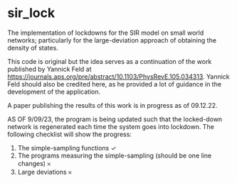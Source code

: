 # sir_lock
The implementation of lockdowns for the SIR model on small world networks; particularly for the large-deviation approach of obtaining the density of states.

This code is original but the idea serves as a continuation of the work published by Yannick Feld at https://journals.aps.org/pre/abstract/10.1103/PhysRevE.105.034313.
Yannick Feld should also be credited here, as he provided a lot of guidance in the development of the application.

A paper publishing the results of this work is in progress as of 09.12.22.

AS OF 9/09/23, the program is being updated such that the locked-down network is regenerated each time the system goes into lockdown. 
The following checklist will show the progress:

1. The simple-sampling functions ✓
2. The programs measuring the simple-sampling (should be one line changes) 𐄂
3. Large deviations 𐄂
